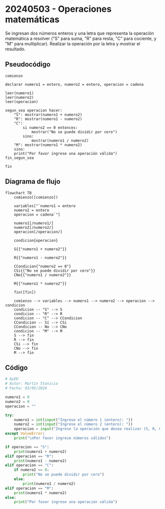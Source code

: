# 20240503 - Operaciones matemáticas

Se ingresan dos números enteros y una letra que representa la operación matemática a resolver ("S" para suma, "R" para resta, "C" para cociente, y "M" para multiplicar). Realizar la operación por la letra y mostrar el resultado.

## Pseudocódigo

```
comienzo

declarar numero1 = entero, numero2 = entero, operacion = cadena

leer(numero1)
leer(numero2)
leer(operacion)

segun_sea operacion hacer:
    "S": mostrar(numero1 + numero2)
    "R": mostrar(numero1 - numero2)
    "C":
        si numero2 == 0 entonces:
            mostrar("No se puede dividir por cero")
        sino:
            mostrar(numero1 / numero2)
    "M": mostrar(numero1 * numero2)
    sino:
    print("Por favor ingrese una operación válida")
fin_segun_sea

fin
```

## Diagrama de flujo

```mermaid
flowchart TB
	comienzo([comienzo])
    
	variables["`numero1 = entero
	numero2 = entero
	operacion = cadena`"]
    
	numero1[/numero1/]
    numero2[/numero2/]
    operacion[/operacion/]
    
    condicion{operacion}
    
    S{{"numero1 + numero2"}}
    
    R{{"numero1 - numero2"}}
    
    CCondicion{"numero2 == 0"}
    CSi{{"No se puede dividir por cero"}}
    CNo{{"numero1 / numero2"}}
    
	M{{"numero1 * numero2"}}
    
	fin([fin])
    
	comienzo --> variables --> numero1 --> numero2 --> operacion --> condicion
	condicion -- "S" --> S
	condicion -- "R" --> R
	condicion -- "C" --> CCondicion
	CCondicion -- Sí --> CSi
	CCondicion -- No --> CNo
	condicion -- "M" --> M
	S --> fin
	R --> fin
	CSi --> fin
	CNo --> fin
	M --> fin
```

## Código

```python
# AyED
# Autor: Martín Stanicio
# Fecha: 03/05/2024

numero1 = 0
numero2 = 0
operacion = ""

try:
    numero1 = int(input("Ingrese el número 1 (entero): "))
    numero2 = int(input("Ingrese el número 2 (entero): "))
    operacion = input("Ingrese la operación que desea realizar (S, R, C o M): ")
except ValueError:
    print("\nPor favor ingrese números válidos")

if operacion == "S":
    print(numero1 + numero2)
elif operacion == "R":
    print(numero1 - numero2)
elif operacion == "C":
    if numero2 == 0:
        print("No se puede dividir por cero")
    else:
        print(numero1 / numero2)
elif operacion == "M":
    print(numero1 * numero2)
else:
    print("Por favor ingrese una operación válida")
```
